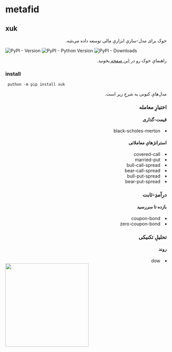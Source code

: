 # metafid
## xuk
<div dir="rtl">خوک برای مدل-سازیِ ابزاریِ مالی توسعه داده می‌شه. </div>

![PyPI - Version](https://img.shields.io/pypi/v/xuk)
![PyPI - Python Version](https://img.shields.io/pypi/pyversions/xuk)
![PyPI - Downloads](https://img.shields.io/pypi/dm/xuk)


<div dir="rtl">راهنمایِ خوک رو در 
<a href="https://yghaderi.github.io/xuk/">
این صفحه
</a>
بخونید.</div>

### install 
```shell
 puthon -m pip install xuk
```

<div dir="rtl">
مدل‌هایِ کنونی به شرحِ زیر است.
    <h3>
    اختیارِ معامله
    </h3>
        <h4>
            قیمت-گذاری
        </h4>
            <li>black-scholes-merton</li>
        <h4>
           استراتژهایِ معاملاتی
        </h4>
            <li>covered-call</li>
            <li>married-put</li>
            <li>bull-call-spread</li>
            <li>bear-call-spread</li>
            <li>bull-put-spread</li>
            <li>bear-put-spread</li>
    <h3>
        درآمدِ-ثابت
    </h3>
        <h4>
            بازده تا سررسید
        </h4>
            <li>coupon-bond</li>
            <li>zero-coupon-bond</li>
    <h3>
        تحلیلِ تکنیکی
    </h3>
        <h4>
            روند
        </h4>
            <li>dow</li>

</div>


<a href="http://www.coffeete.ir/yghaderi">
       <img src="http://www.coffeete.ir/images/buttons/lemonchiffon.png" style="width:260px;" />
</a>

